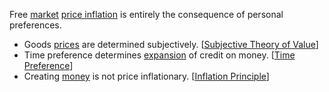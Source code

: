 Free [market](Glossary#market) [price inflation](https://en.m.wikipedia.org/wiki/Inflation) is entirely the consequence of personal preferences.

* Goods [prices](Glossary#price) are determined subjectively. [[Subjective Theory of Value](https://en.m.wikipedia.org/wiki/Subjective_theory_of_value)]
* Time preference determines [expansion](Credit-Expansion-Fallacy) of credit on money. [[Time Preference](Time-Preference-Fallacy)]
* Creating [money](Money-Taxonomy) is not price inflationary. [[Inflation Principle](Inflation-Principle)]